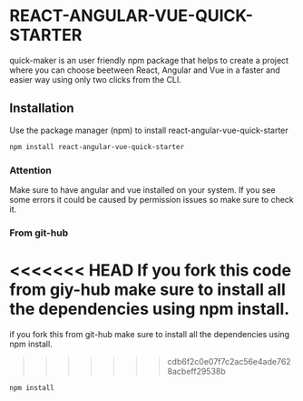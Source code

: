 # REACT-ANGULAR-VUE-QUICK-STARTER
quick-maker is an user friendly npm package that helps to create a project where you can choose beetween React, Angular and Vue in a faster and easier way using only two clicks from the CLI.
## Installation
Use the package manager (npm) to install react-angular-vue-quick-starter
```bash
npm install react-angular-vue-quick-starter
```
### Attention
Make sure to have angular and vue installed on your system.
If you see some errors it could be caused by permission issues so make sure to check it.
### From git-hub
<<<<<<< HEAD
If you fork this code from giy-hub make sure to install all the dependencies using npm install.
=======
if you fork this from git-hub make sure to install all the dependencies using npm install.
>>>>>>> cdb6f2c0e07f7c2ac56e4ade7628acbeff29538b
```bash
npm install
```
